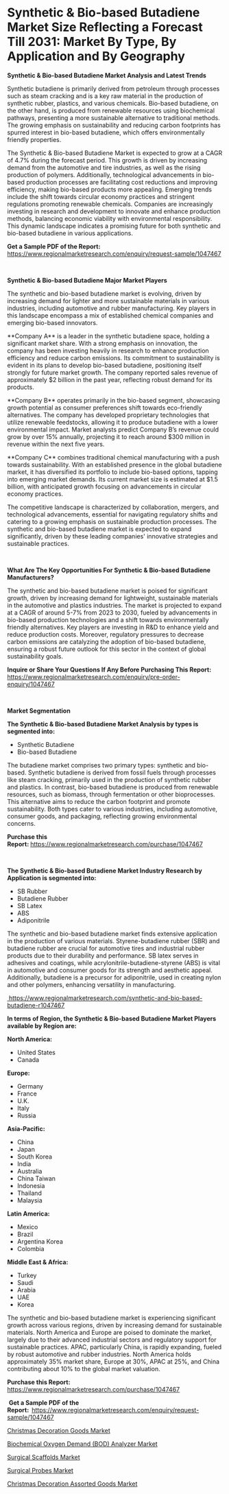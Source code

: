 <p><h1>Synthetic & Bio-based Butadiene Market Size Reflecting a Forecast Till 2031: Market By Type, By Application and By Geography</h1></p><p><strong>Synthetic & Bio-based Butadiene Market Analysis and Latest Trends</strong></p>
<p><p>Synthetic butadiene is primarily derived from petroleum through processes such as steam cracking and is a key raw material in the production of synthetic rubber, plastics, and various chemicals. Bio-based butadiene, on the other hand, is produced from renewable resources using biochemical pathways, presenting a more sustainable alternative to traditional methods. The growing emphasis on sustainability and reducing carbon footprints has spurred interest in bio-based butadiene, which offers environmentally friendly properties.</p><p>The Synthetic & Bio-based Butadiene Market is expected to grow at a CAGR of 4.7% during the forecast period. This growth is driven by increasing demand from the automotive and tire industries, as well as the rising production of polymers. Additionally, technological advancements in bio-based production processes are facilitating cost reductions and improving efficiency, making bio-based products more appealing. Emerging trends include the shift towards circular economy practices and stringent regulations promoting renewable chemicals. Companies are increasingly investing in research and development to innovate and enhance production methods, balancing economic viability with environmental responsibility. This dynamic landscape indicates a promising future for both synthetic and bio-based butadiene in various applications.</p></p>
<p><strong>Get a Sample PDF of the Report:&nbsp;</strong> <a href="https://www.regionalmarketresearch.com/enquiry/request-sample/1047467">https://www.regionalmarketresearch.com/enquiry/request-sample/1047467</a></p>
<p>&nbsp;</p>
<p><strong>Synthetic & Bio-based Butadiene Major Market Players</strong></p>
<p><p>The synthetic and bio-based butadiene market is evolving, driven by increasing demand for lighter and more sustainable materials in various industries, including automotive and rubber manufacturing. Key players in this landscape encompass a mix of established chemical companies and emerging bio-based innovators.</p><p>**Company A** is a leader in the synthetic butadiene space, holding a significant market share. With a strong emphasis on innovation, the company has been investing heavily in research to enhance production efficiency and reduce carbon emissions. Its commitment to sustainability is evident in its plans to develop bio-based butadiene, positioning itself strongly for future market growth. The company reported sales revenue of approximately $2 billion in the past year, reflecting robust demand for its products.</p><p>**Company B** operates primarily in the bio-based segment, showcasing growth potential as consumer preferences shift towards eco-friendly alternatives. The company has developed proprietary technologies that utilize renewable feedstocks, allowing it to produce butadiene with a lower environmental impact. Market analysts predict Company B’s revenue could grow by over 15% annually, projecting it to reach around $300 million in revenue within the next five years.</p><p>**Company C** combines traditional chemical manufacturing with a push towards sustainability. With an established presence in the global butadiene market, it has diversified its portfolio to include bio-based options, tapping into emerging market demands. Its current market size is estimated at $1.5 billion, with anticipated growth focusing on advancements in circular economy practices.</p><p>The competitive landscape is characterized by collaboration, mergers, and technological advancements, essential for navigating regulatory shifts and catering to a growing emphasis on sustainable production processes. The synthetic and bio-based butadiene market is expected to expand significantly, driven by these leading companies' innovative strategies and sustainable practices.</p></p>
<p>&nbsp;</p>
<p><strong>What Are The Key Opportunities For Synthetic & Bio-based Butadiene Manufacturers?</strong></p>
<p><p>The synthetic and bio-based butadiene market is poised for significant growth, driven by increasing demand for lightweight, sustainable materials in the automotive and plastics industries. The market is projected to expand at a CAGR of around 5-7% from 2023 to 2030, fueled by advancements in bio-based production technologies and a shift towards environmentally friendly alternatives. Key players are investing in R&D to enhance yield and reduce production costs. Moreover, regulatory pressures to decrease carbon emissions are catalyzing the adoption of bio-based butadiene, ensuring a robust future outlook for this sector in the context of global sustainability goals.</p></p>
<p><strong>Inquire or Share Your Questions If Any Before Purchasing This Report:</strong> <a href="https://www.regionalmarketresearch.com/enquiry/pre-order-enquiry/1047467">https://www.regionalmarketresearch.com/enquiry/pre-order-enquiry/1047467</a></p>
<p>&nbsp;</p>
<p><strong>Market Segmentation</strong></p>
<p><strong>The Synthetic & Bio-based Butadiene Market Analysis by types is segmented into:</strong></p>
<p><ul><li>Synthetic Butadiene</li><li>Bio-based Butadiene</li></ul></p>
<p><p>The butadiene market comprises two primary types: synthetic and bio-based. Synthetic butadiene is derived from fossil fuels through processes like steam cracking, primarily used in the production of synthetic rubber and plastics. In contrast, bio-based butadiene is produced from renewable resources, such as biomass, through fermentation or other bioprocesses. This alternative aims to reduce the carbon footprint and promote sustainability. Both types cater to various industries, including automotive, consumer goods, and packaging, reflecting growing environmental concerns.</p></p>
<p><strong>Purchase this Report:&nbsp;</strong><a href="https://www.regionalmarketresearch.com/purchase/1047467">https://www.regionalmarketresearch.com/purchase/1047467</a></p>
<p>&nbsp;</p>
<p><strong>The Synthetic & Bio-based Butadiene Market Industry Research by Application is segmented into:</strong></p>
<p><ul><li>SB Rubber</li><li>Butadiene Rubber</li><li>SB Latex</li><li>ABS</li><li>Adiponitrile</li></ul></p>
<p><p>The synthetic and bio-based butadiene market finds extensive application in the production of various materials. Styrene-butadiene rubber (SBR) and butadiene rubber are crucial for automotive tires and industrial rubber products due to their durability and performance. SB latex serves in adhesives and coatings, while acrylonitrile-butadiene-styrene (ABS) is vital in automotive and consumer goods for its strength and aesthetic appeal. Additionally, butadiene is a precursor for adiponitrile, used in creating nylon and other polymers, enhancing versatility in manufacturing.</p></p>
<p><a href="https://www.regionalmarketresearch.com/synthetic-and-bio-based-butadiene-r1047467">&nbsp;https://www.regionalmarketresearch.com/synthetic-and-bio-based-butadiene-r1047467</a></p>
<p><strong>In terms of Region, the Synthetic & Bio-based Butadiene Market Players available by Region are:</strong></p>
<p>
    <p> <strong> North America: </strong>
        <ul>
            <li>United States</li>
            <li>Canada</li>
        </ul>
        </p> 
    <p> <strong> Europe: </strong>
        <ul>
            <li>Germany</li>
            <li>France</li>
            <li>U.K.</li>
            <li>Italy</li>
            <li>Russia</li>
        </ul>
        </p> 
    <p> <strong> Asia-Pacific: </strong>
        <ul>
            <li>China</li>
            <li>Japan</li>
            <li>South Korea</li>
            <li>India</li>
            <li>Australia</li>
            <li>China Taiwan</li>
            <li>Indonesia</li>
            <li>Thailand</li>
            <li>Malaysia</li>
        </ul>
        </p> 
    <p> <strong> Latin America: </strong>
        <ul>
            <li>Mexico</li>
            <li>Brazil</li>
            <li>Argentina Korea</li>
            <li>Colombia</li>
        </ul>
        </p> 
    <p> <strong> Middle East & Africa: </strong>
        <ul>
            <li>Turkey</li>
            <li>Saudi</li>
            <li>Arabia</li>
            <li>UAE</li>
            <li>Korea</li>
        </ul>
    </p>
    </p>
<p><p>The synthetic and bio-based butadiene market is experiencing significant growth across various regions, driven by increasing demand for sustainable materials. North America and Europe are poised to dominate the market, largely due to their advanced industrial sectors and regulatory support for sustainable practices. APAC, particularly China, is rapidly expanding, fueled by robust automotive and rubber industries. North America holds approximately 35% market share, Europe at 30%, APAC at 25%, and China contributing about 10% to the global market valuation.</p></p>
<p><strong>Purchase this Report: </strong><a href="https://www.regionalmarketresearch.com/purchase/1047467">https://www.regionalmarketresearch.com/purchase/1047467</a></p>
<p>&nbsp;<strong>Get a Sample PDF of the Report:&nbsp;&nbsp;</strong><a href="https://www.regionalmarketresearch.com/enquiry/request-sample/1047467">https://www.regionalmarketresearch.com/enquiry/request-sample/1047467</a></p>
<p><strong></strong></p>
<p><p><a href="https://medium.com/@peterhowell5434/insights-into-the-christmas-decoration-goods-industry-market-financial-status-market-size-and-e9881a876d12?postPublishedType=repub">Christmas Decoration Goods Market</a></p><p><a href="https://github.com/JamesCox407/Market-Research-Report-List-1/blob/main/biochemical-oxygen-demand-bod-analyzer-market.md">Biochemical Oxygen Demand (BOD) Analyzer Market</a></p><p><a href="https://www.linkedin.com/pulse/surgical-scaffolds-market-indicators-size-regional-zzk7e">Surgical Scaffolds Market</a></p><p><a href="https://www.linkedin.com/pulse/why-should-you-invest-surgical-probes-market-trends-77ahe">Surgical Probes Market</a></p><p><a href="https://medium.com/@peterhowell5434/christmas-decoration-assorted-goods-market-size-share-trends-analysis-report-by-end-use-75c916b78a7f">Christmas Decoration Assorted Goods Market</a></p></p>